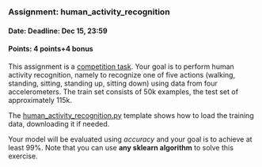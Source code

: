 ### Assignment: human_activity_recognition
#### Date: Deadline: Dec 15, 23:59
#### Points: 4 points+4 bonus

This assignment is a [competition task](https://ufal.mff.cuni.cz/courses/npfl129#competitions). Your goal
is to perform human activity recognition, namely to recognize one
of five actions (walking, standing, sitting, standing up, sitting down)
using data from four accelerometers. The train set consists of 50k
examples, the test set of approximately 115k.

The [human_activity_recognition.py](https://github.com/ufal/npfl129/tree/master/labs/09/human_activity_recognition.py)
template shows how to load the training data, downloading it if needed.

Your model will be evaluated using _accuracy_ and your goal is to achieve at
least 99%. Note that you can use **any sklearn algorithm** to solve this
exercise.
